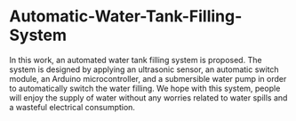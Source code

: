 # Automatic-Water-Tank-Filling-System
In this work, an automated water tank filling system is proposed. The system is designed by applying an ultrasonic sensor, an automatic switch module, an Arduino microcontroller, and a submersible water pump in order to automatically switch the water filling. We hope with this system, people will enjoy the supply of water without any worries related to water spills and a wasteful electrical consumption.
